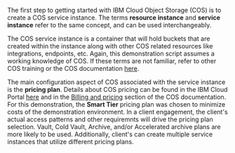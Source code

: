 The first step to getting started with IBM Cloud Object Storage (COS) is to create a COS service instance. The terms **resource instance** and **service instance** refer to the same concept, and can be used interchangeably.

The COS service instance is a container that will hold buckets that are created within the instance along with other COS related resources like integrations, endpoints, etc. Again, this demonstration script assumes a working knowledge of COS. If these terms are not familiar, refer to other COS training or the COS documentation <a href="https://cloud.ibm.com/docs/cloud-object-storage?topic=cloud-object-storage-getting-started-cloud-object-storage" target="_blank">here</a>.

The main configuration aspect of COS associated with the service instance is the **pricing plan**. Details about COS pricing can be found in the IBM Cloud Portal <a href="https://cloud.ibm.com/objectstorage/create#pricing" target="_blank">here</a> and in the <a href="https://cloud.ibm.com/docs/cloud-object-storage?topic=cloud-object-storage-billing" target="_blank">Billing and pricing</a> section of the COS documentation. For this demonstration, the **Smart Tier** pricing plan was chosen to minimize costs of the demonstration environment. In a client engagement, the client's actual access patterns and other requiremnts will drive the pricing plan selection. Vault, Cold Vault, Archive, and/or Accelerated archive plans are more likely to be used. Additionally, client's can create multiple service instances that utilize different pricing plans.
